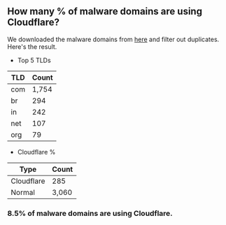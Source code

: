 ## How many % of malware domains are using Cloudflare?


We downloaded the malware domains from [here](https://urlhaus.abuse.ch) and filter out duplicates.
Here's the result.


[//]: # (start replacement)


- Top 5 TLDs

| TLD | Count |
| --- | --- |
| com | 1,754 |
| br | 294 |
| in | 242 |
| net | 107 |
| org | 79 |


- Cloudflare %

| Type | Count |
| --- | --- |
| Cloudflare | 285 |
| Normal | 3,060 |


### 8.5% of malware domains are using Cloudflare.